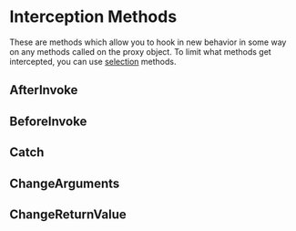 # Interception Methods
These are methods which allow you to hook in new behavior in some way on any methods called on the proxy object. To limit what methods get intercepted, you can use [selection]() methods.

## AfterInvoke


## BeforeInvoke


## Catch


## ChangeArguments


## ChangeReturnValue
